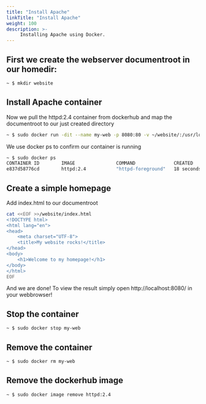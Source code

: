 ```yaml
---
title: "Install Apache"
linkTitle: "Install Apache"
weight: 100
description: >-
     Installing Apache using Docker.
---
```


## First we create the webserver documentroot in our homedir:
```bash
~ $ mkdir website
```
## Install Apache container
Now we pull the httpd:2.4 container from dockerhub and map the documentroot to our just created directory
```bash
~ $ sudo docker run -dit --name my-web -p 8080:80 -v ~/website/:/usr/local/apache2/htdocs/ httpd:2.4
```
We use docker ps to confirm our container is running
```bash
~ $ sudo docker ps
CONTAINER ID        IMAGE               COMMAND              CREATED             STATUS              PORTS                  NAMES
e837d58776cd        httpd:2.4           "httpd-foreground"   18 seconds ago      Up 16 seconds       0.0.0.0:8080->80/tcp   my-web
```
## Create a simple homepage
Add index.html to our documentroot 
```bash
cat <<EOF >>/website/index.html
<!DOCTYPE html>
<html lang="en">
<head>
    <meta charset="UTF-8">
    <title>My website rocks!</title>
</head>
<body>
    <h1>Welcome to my homepage!</h1>
</body>
</html>
EOF
```
And we are done! To view the result simply open http://localhost:8080/ in your webbrowser!

## Stop the container
```bash
~ $ sudo docker stop my-web
```
## Remove the container
```bash
~ $ sudo docker rm my-web
```
## Remove the dockerhub image
```bash
~ $ sudo docker image remove httpd:2.4
```
